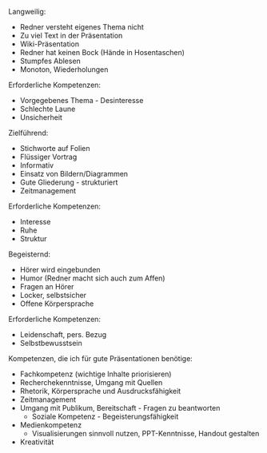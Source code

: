 Langweilig:
- Redner versteht eigenes Thema nicht
- Zu viel Text in der Präsentation
- Wiki-Präsentation
- Redner hat keinen Bock (Hände in Hosentaschen)
- Stumpfes Ablesen
- Monoton, Wiederholungen

Erforderliche Kompetenzen:
- Vorgegebenes Thema - Desinteresse
- Schlechte Laune
- Unsicherheit

Zielführend:
- Stichworte auf Folien
- Flüssiger Vortrag
- Informativ
- Einsatz von Bildern/Diagrammen
- Gute Gliederung - strukturiert
- Zeitmanagement

Erforderliche Kompetenzen:
- Interesse
- Ruhe
- Struktur

Begeisternd:
- Hörer wird eingebunden
- Humor (Redner macht sich auch zum Affen)
- Fragen an Hörer 
- Locker, selbstsicher
- Offene Körpersprache

Erforderliche Kompetenzen:
- Leidenschaft, pers. Bezug
- Selbstbewusstsein

Kompetenzen, die ich für gute Präsentationen benötige:
- Fachkompetenz (wichtige Inhalte priorisieren)
- Recherchekenntnisse, Umgang mit Quellen
- Rhetorik, Körpersprache und Ausdrucksfähigkeit
- Zeitmanagement
- Umgang mit Publikum, Bereitschaft - Fragen zu beantworten
    - Soziale Kompetenz - Begeisterungsfähigkeit
- Medienkompetenz
    - Visualisierungen sinnvoll nutzen, PPT-Kenntnisse, Handout gestalten
- Kreativität
